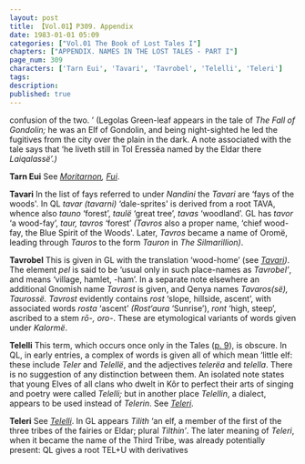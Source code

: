 ```yaml
---
layout: post
title: 【Vol.01】P309. Appendix
date: 1983-01-01 05:09
categories: ["Vol.01 The Book of Lost Tales I"]
chapters: ["APPENDIX. NAMES IN THE LOST TALES - PART I"]
page_num: 309
characters: ['Tarn Eui', 'Tavari', 'Tavrobel', 'Telelli', 'Teleri']
tags: 
description: 
published: true
---
```


<p style="text-indent: 0;">
confusion of the two. ’ (Legolas Green-leaf appears in the tale of <I>The Fall of Gondolin;</I> he was an Elf of Gondolin, and being night-sighted he led the fugitives from the city over the plain in the dark. A note associated with the tale says that ‘he liveth still in Tol Eressëa named by the Eldar there <I>Laiqalassë’.)</I>
</p>

<B>Tarn Eui</B>   See <I>[Moritarnon]({{site.baseurl}}/characters#Moritarnon), [Fui]({{site.baseurl}}/characters#Fui)</I>.

<B>Tavari</B>   In the list of fays referred to under <I>Nandini</I> the <I>Tavari</I> are ‘fays of the woods'. In QL <I>tavar (tavarni)</I> ‘dale-sprites' is derived from a root TAVA, whence also <I>tauno</I> ‘forest’, <I>taulë</I> ‘great tree’, <I>tavas</I> ‘woodland’. GL has <I>tavor</I> ‘a wood-fay’, <I>taur, tavros</I> ‘forest’ <I>(Tavros</I> also a proper name, ‘chief wood-fay, the Blue Spirit of the Woods'. Later, <I>Tavros</I> became a name of Oromë, leading through <I>Tauros</I> to the form <I>Tauron</I> in <I>The Silmarillion)</I>.

<B>Tavrobel</B>   This is given in GL with the translation ‘wood-home’ (see <I>[Tavari]({{site.baseurl}}/characters#Tavari))</I>. The element <I>pel</I> is said to be ‘usual only in such place-names as <I>Tavrobel’</I>, and means ‘village, hamlet, -ham’. In a separate note elsewhere an additional Gnomish name <I>Tavrost</I> is given, and Qenya names <I>Tavaros(së), Taurossë. Tavrost</I> evidently contains <I>rost</I> ‘slope, hillside, ascent’, with associated words <I>rosta</I> ‘ascent’ <I>(Rost‘aura</I> ‘Sunrise’), <I>ront</I> ‘high, steep’, ascribed to a stem <I>rō-, oro-</I>. These are etymological variants of words given under <I>Kalormë</I>.

<B>Telelli</B>   This term, which occurs once only in the Tales ([p. 9]({{site.baseurl}}/vol01-p9)), is obscure. In QL, in early entries, a complex of words is given all of which mean ‘little elf: these include <I>Teler</I> and <I>Telellë</I>, and the adjectives <I>telerëa</I> and <I>telella</I>. There is no suggestion of any distinction between them. An isolated note states that young Elves of all clans who dwelt in Kôr to perfect their arts of singing and poetry were called <I>Telelli;</I> but in another place <I>Telellin</I>, a dialect, appears to be used instead of <I>Telerin</I>. See <I>[Teleri]({{site.baseurl}}/characters#Teleri)</I>.

<B>Teleri</B>   See <I>[Telelli]({{site.baseurl}}/characters#Telelli)</I>. In GL appears <I>Tilith</I> ‘an elf, a member of the first of the three tribes of the fairies or Eldar; plural <I>Tilthin’</I>. The later meaning of <I>Teleri</I>, when it became the name of the Third Tribe, was already potentially present: QL gives a root TEL+U with derivatives

